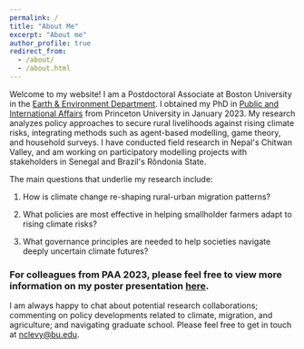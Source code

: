 ```yaml
---
permalink: /
title: "About Me"
excerpt: "About me"
author_profile: true
redirect_from: 
  - /about/
  - /about.html
---
```


Welcome to my website! I am a Postdoctoral Associate at Boston University in the [Earth & Environment Department](https://www.bu.edu/earth/). I obtained my PhD in [Public and International Affairs](https://cpree.princeton.edu/) from Princeton University in January 2023. My research analyzes policy approaches to secure rural livelihoods against rising climate risks, integrating methods such as agent-based modelling, game theory, and household surveys. I have conducted field research in Nepal's Chitwan Valley, and am working on participatory modelling projects with stakeholders in Senegal and Brazil's Rôndonia State.

The main questions that underlie my research include:

1) How is climate change re-shaping rural-urban migration patterns?

2) What policies are most effective in helping smallholder farmers adapt to rising climate risks?

3) What governance principles are needed to help societies navigate deeply uncertain climate futures?

### For colleagues from PAA 2023, please feel free to view more information on my poster presentation [here](/files/12.01.2022_Wittgenstein_final.pdf).

I am always happy to chat about potential research collaborations; commenting on policy developments related to climate, migration, and agriculture; and navigating graduate school. Please feel free to get in touch at nclevy@bu.edu.